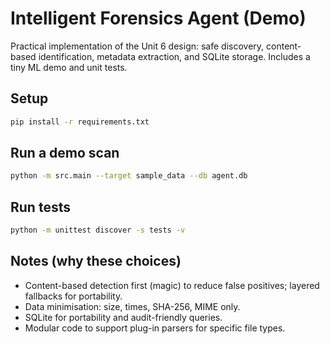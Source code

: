
# Intelligent Forensics Agent (Demo)

Practical implementation of the Unit 6 design: safe discovery, content-based identification, metadata extraction, and SQLite storage. Includes a tiny ML demo and unit tests.

## Setup
```bash
pip install -r requirements.txt
```

## Run a demo scan
```bash
python -m src.main --target sample_data --db agent.db
```

## Run tests
```bash
python -m unittest discover -s tests -v
```

## Notes (why these choices)
- Content-based detection first (magic) to reduce false positives; layered fallbacks for portability.
- Data minimisation: size, times, SHA-256, MIME only.
- SQLite for portability and audit-friendly queries.
- Modular code to support plug-in parsers for specific file types.
